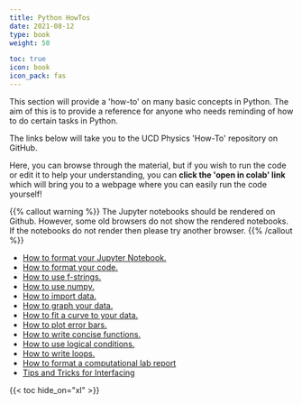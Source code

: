 ```yaml
---
title: Python HowTos
date: 2021-08-12
type: book
weight: 50

toc: true
icon: book
icon_pack: fas
---
```


This section will provide a 'how-to' on many basic concepts in
Python. The aim of this is to provide a reference for anyone who needs
reminding of how to do certain tasks in Python.

The links below will
take you to the UCD Physics 'How-To' repository on GitHub.

Here, you can browse
through the material, but if you wish to run the code or edit it to
help your understanding, you can **click the 'open in colab' link** which
will bring you to a webpage where you can easily run the code
yourself!

{{% callout warning %}} The Jupyter notebooks should be rendered on
Github. However, some old browsers do not show the rendered notebooks. If the notebooks do not render then please
try another browser.  {{% /callout %}}

- [How to format your Jupyter Notebook.](https://github.com/UCD-Physics/Python-HowTos/blob/main/How_to_use_markdown_cells.ipynb)
- [How to format your code.](https://physicslabs.ucd.ie/docs/python/040_coding_guidelines/)
- [How to use f-strings.](https://github.com/UCD-Physics/Python-HowTos/blob/main/f_strings.ipynb)
- [How to use numpy.](https://github.com/UCD-Physics/Python-HowTos/blob/main/Numpy.ipynb)
- [How to import data.](https://github.com/UCD-Physics/Python-HowTos/blob/main/Importing_Data.ipynb)
- [How to graph your data.](https://github.com/UCD-Physics/Python-HowTos/blob/main/Matplotlib1.ipynb)
- [How to fit a curve to your data.](https://github.com/UCD-Physics/Python-HowTos/blob/main/Curve_fit.ipynb)
- [How to plot error bars.](https://github.com/UCD-Physics/Python-HowTos/blob/main/Error_Bars.ipynb)
- [How to write concise functions.](https://github.com/UCD-Physics/Python-HowTos/blob/main/Functions.ipynb)
- [How to use logical conditions.](https://github.com/UCD-Physics/Python-HowTos/blob/main/logical_conditions.ipynb)
- [How to write loops.](https://github.com/UCD-Physics/Python-HowTos/blob/main/Writing_Loops.ipynb)
- [How to format a computational lab report](https://github.com/UCD-Physics/Python-HowTos/blob/main/Computational_Lab_Guideslines.pdf)
- [Tips and Tricks for Interfacing](https://github.com/UCD-Physics/Python-HowTos/blob/main/Interfacing.ipynb)



 {{< toc hide_on="xl" >}}
